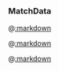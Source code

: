 ### MatchData

@[:markdown](simple/show.md)

@[:markdown](multiple_captures/show.md)

@[:markdown](named_captures/show.md)
